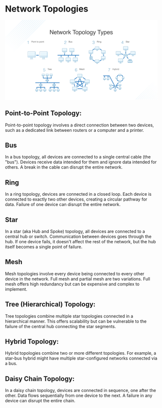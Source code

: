 # Network Topologies

![Network Toplogies](/images/network-topology-types-1024x536.png)

## Point-to-Point Topology:
Point-to-point topology involves a direct connection between two devices, such as a dedicated link 
between routers or a computer and a printer.


## Bus
In a bus topology, all devices are connected to a single central cable (the "bus"). Devices receive data 
intended for them and ignore data intended for others. A break in the cable can disrupt the entire network.

## Ring
In a ring topology, devices are connected in a closed loop. Each device is connected to exactly two other 
devices, creating a circular pathway for data. Failure of one device can disrupt the entire network.

## Star
In a star (aka Hub and Spoke) topology, all devices are connected to a central hub or switch. Communication between devices goes 
through the hub. If one device fails, it doesn't affect the rest of the network, but the hub itself 
becomes a single point of failure.

## Mesh
Mesh topologies involve every device being connected to every other device in the network. Full mesh and 
partial mesh are two variations. Full mesh offers high redundancy but can be expensive and complex to 
implement.

## Tree (Hierarchical) Topology:
Tree topologies combine multiple star topologies connected in a hierarchical manner. This offers 
scalability but can be vulnerable to the failure of the central hub connecting the star segments.

## Hybrid Topology:
Hybrid topologies combine two or more different topologies. For example, a star-bus hybrid might 
have multiple star-configured networks connected via a bus.



## Daisy Chain Topology:
In a daisy chain topology, devices are connected in sequence, one after the other. Data flows 
sequentially from one device to the next. A failure in any device can disrupt the entire chain.
